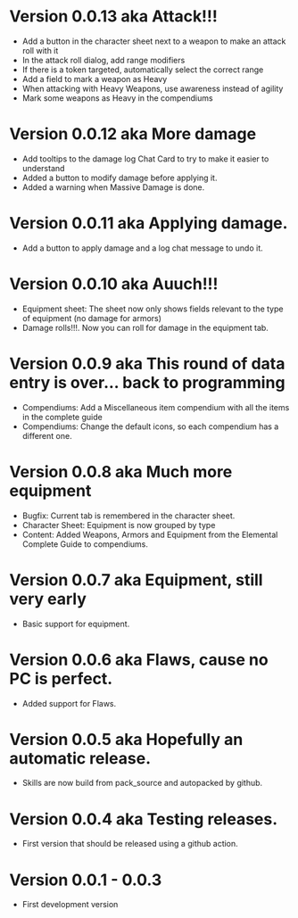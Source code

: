 # Version 0.0.13 aka Attack!!!
* Add a button in the character sheet next to a weapon to make an attack roll with it
* In the attack roll dialog, add range modifiers
* If there is a token targeted, automatically select the correct range
* Add a field to mark a weapon as Heavy
* When attacking with Heavy Weapons, use awareness instead of agility
* Mark some weapons as Heavy in the compendiums

# Version 0.0.12 aka More damage
* Add tooltips to the damage log Chat Card to try to make it easier to understand
* Added a button to modify damage before applying it.
* Added a warning when Massive Damage is done.

# Version 0.0.11 aka Applying damage.
* Add a button to apply damage and a log chat message to undo it.

# Version 0.0.10 aka Auuch!!!
* Equipment sheet: The sheet now only shows fields relevant to the type of equipment (no damage for armors)
* Damage rolls!!!. Now you can roll for damage in the equipment tab.

# Version 0.0.9 aka This round of data entry is over... back to programming
* Compendiums: Add a Miscellaneous item compendium with all the items in the complete guide
* Compendiums: Change the default icons, so each compendium has a different one.

# Version 0.0.8 aka Much more equipment
* Bugfix: Current tab is remembered in the character sheet.
* Character Sheet: Equipment is now grouped by type
* Content: Added Weapons, Armors and Equipment from the Elemental Complete Guide to compendiums.

# Version 0.0.7 aka Equipment, still very early
* Basic support for equipment.

# Version 0.0.6 aka Flaws, cause no PC is perfect.
* Added support for Flaws.

# Version 0.0.5 aka Hopefully an automatic release.
* Skills are now build from pack_source and autopacked by github.

# Version 0.0.4 aka Testing releases.
* First version that should be released using a github action.

# Version 0.0.1 - 0.0.3
* First development version
